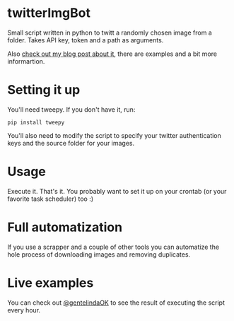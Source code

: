 twitterImgBot
===============

Small script written in python to twitt a randomly chosen image from a folder. 
Takes API key, token and a path as arguments.

Also [check out my blog post about it](http://joaquinlp.me/blog/simple-twitter-image-bot-in-python/), there are examples and a bit more informartion. 

Setting it up
===============
You'll need tweepy. If you don't have it, run:

``` pip install tweepy ```

You'll also need to modify the script to specify your twitter authentication keys and the source folder for your images.

Usage
===============

Execute it. That's it.
You probably want to set it up on your crontab (or your favorite task scheduler) too :)

Full automatization
==============

If you use a scrapper and a couple of other tools you can automatize the hole process of downloading images and removing duplicates.

Live examples
==============
You can check out [@gentelindaOK](http://twitter.com/gentelindaOK) to see the result of executing the script every hour.
